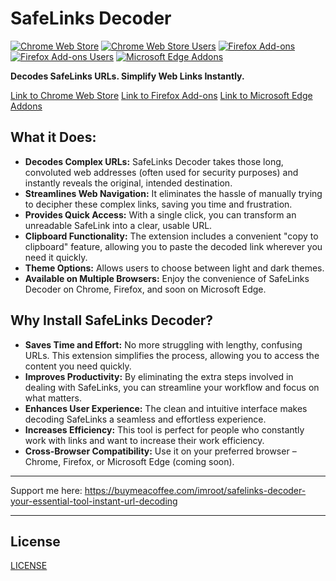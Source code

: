 # SafeLinks Decoder

[![Chrome Web Store](https://img.shields.io/chrome-web-store/v/oelophohfcaoddckjfdoaphaienfpbdg?style=flat-square)](https://chromewebstore.google.com/detail/safelinks-decoder/oelophohfcaoddckjfdoaphaienfpbdg?authuser=0&hl=en)
[![Chrome Web Store Users](https://img.shields.io/chrome-web-store/users/oelophohfcaoddckjfdoaphaienfpbdg?style=flat-square)](https://chromewebstore.google.com/detail/safelinks-decoder/oelophohfcaoddckjfdoaphaienfpbdg?authuser=0&hl=en)
[![Firefox Add-ons](https://img.shields.io/amo/v/safelinks-decoder?style=flat-square)](https://addons.mozilla.org/en-US/firefox/addon/safelinks-decoder/)
[![Firefox Add-ons Users](https://img.shields.io/amo/users/safelinks-decoder?style=flat-square)](https://addons.mozilla.org/en-US/firefox/addon/safelinks-decoder/)
[![Microsoft Edge Addons](https://img.shields.io/badge/Microsoft%20Edge-Available%20Soon-blue?style=flat-square)](https://microsoftedge.microsoft.com/addons/detail/safelinks-decoder/ppmfkjnflgmepjilccjladbijhkiiikf)

**Decodes SafeLinks URLs. Simplify Web Links Instantly.**

[Link to Chrome Web Store](https://chromewebstore.google.com/detail/safelinks-decoder/oelophohfcaoddckjfdoaphaienfpbdg?authuser=0&hl=en)
[Link to Firefox Add-ons](https://addons.mozilla.org/en-US/firefox/addon/safelinks-decoder/)
[Link to Microsoft Edge Addons](https://microsoftedge.microsoft.com/addons/detail/safelinks-decoder/ppmfkjnflgmepjilccjladbijhkiiikf)

## What it Does:

* **Decodes Complex URLs:** SafeLinks Decoder takes those long, convoluted web addresses (often used for security purposes) and instantly reveals the original, intended destination.
* **Streamlines Web Navigation:** It eliminates the hassle of manually trying to decipher these complex links, saving you time and frustration.
* **Provides Quick Access:** With a single click, you can transform an unreadable SafeLink into a clear, usable URL.
* **Clipboard Functionality:** The extension includes a convenient "copy to clipboard" feature, allowing you to paste the decoded link wherever you need it quickly.
* **Theme Options:** Allows users to choose between light and dark themes.
* **Available on Multiple Browsers:** Enjoy the convenience of SafeLinks Decoder on Chrome, Firefox, and soon on Microsoft Edge.

## Why Install SafeLinks Decoder?

* **Saves Time and Effort:** No more struggling with lengthy, confusing URLs. This extension simplifies the process, allowing you to access the content you need quickly.
* **Improves Productivity:** By eliminating the extra steps involved in dealing with SafeLinks, you can streamline your workflow and focus on what matters.
* **Enhances User Experience:** The clean and intuitive interface makes decoding SafeLinks a seamless and effortless experience.
* **Increases Efficiency:** This tool is perfect for people who constantly work with links and want to increase their work efficiency.
* **Cross-Browser Compatibility:** Use it on your preferred browser – Chrome, Firefox, or Microsoft Edge (coming soon).

---
Support me here: https://buymeacoffee.com/imroot/safelinks-decoder-your-essential-tool-instant-url-decoding

---

## License

[LICENSE](LICENSE)
